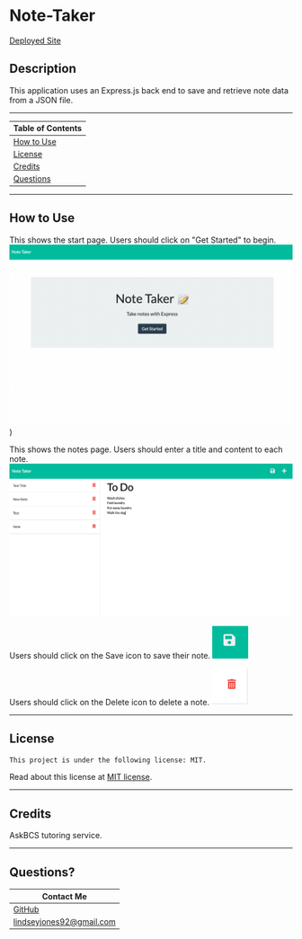 # Note-Taker

<a href="https://note-taking-application-jones.herokuapp.com/" title="Note Taker" target="_blank">Deployed Site</a>

## Description

This application uses an Express.js back end to save and retrieve note data from a JSON file.

---

| Table of Contents       |
| ----------------------- |
| [How to Use](#usage)    |
| [License](#license)     |
| [Credits](#credits)     |
| [Questions](#questions) |

---

## How to Use

This shows the start page. Users should click on "Get Started" to begin.
![This shows the start page. Users should click on "Get Started" to begin.](./images/Notes1.png))

This shows the notes page. Users should enter a title and content to each note.
![This shows the notes page. Users should enter a title and content to each note.](./images/Notes2.png)

Users should click on the Save icon to save their note.
![Users should click on the Save icon to save their note.](./images/Notes-Save.png)

Users should click on the Delete icon to delete a note.
![Users should click on the Delete icon to delete a note.](./images/Notes-Delete.png)

---

## License

    This project is under the following license: MIT.

Read about this license at [MIT license](https://choosealicense.com/licenses/).

---

## Credits

AskBCS tutoring service.

---

## Questions?

| Contact Me                                   |
| -------------------------------------------- |
| [GitHub](https://www.github.com/L-Jones-hub) |
| lindseyjones92@gmail.com                     |
